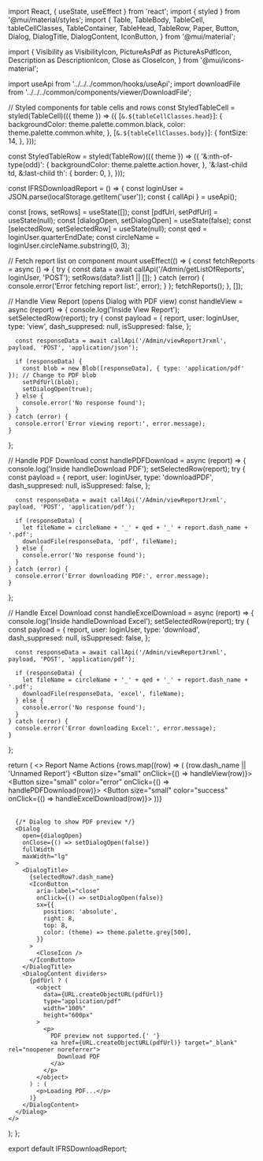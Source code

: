 import React, { useState, useEffect } from 'react';
import { styled } from '@mui/material/styles';
import {
  Table,
  TableBody,
  TableCell,
  tableCellClasses,
  TableContainer,
  TableHead,
  TableRow,
  Paper,
  Button,
  Dialog,
  DialogTitle,
  DialogContent,
  IconButton,
} from '@mui/material';

import {
  Visibility as VisibilityIcon,
  PictureAsPdf as PictureAsPdfIcon,
  Description as DescriptionIcon,
  Close as CloseIcon,
} from '@mui/icons-material';

import useApi from '../../../common/hooks/useApi';
import downloadFile from '../../../common/components/viewer/DownloadFile';

// Styled components for table cells and rows
const StyledTableCell = styled(TableCell)(({ theme }) => ({
  [`&.${tableCellClasses.head}`]: {
    backgroundColor: theme.palette.common.black,
    color: theme.palette.common.white,
  },
  [`&.${tableCellClasses.body}`]: {
    fontSize: 14,
  },
}));

const StyledTableRow = styled(TableRow)(({ theme }) => ({
  '&:nth-of-type(odd)': {
    backgroundColor: theme.palette.action.hover,
  },
  '&:last-child td, &:last-child th': {
    border: 0,
  },
}));

const IFRSDownloadReport = () => {
  const loginUser = JSON.parse(localStorage.getItem('user'));
  const { callApi } = useApi();

  const [rows, setRows] = useState([]);
  const [pdfUrl, setPdfUrl] = useState(null);
  const [dialogOpen, setDialogOpen] = useState(false);
  const [selectedRow, setSelectedRow] = useState(null);
  const qed = loginUser.quarterEndDate;
  const circleName = loginUser.circleName.substring(0, 3);

  // Fetch report list on component mount
  useEffect(() => {
    const fetchReports = async () => {
      try {
        const data = await callApi('/Admin/getListOfReports', loginUser, 'POST');
        setRows(data?.list1 || []);
      } catch (error) {
        console.error('Error fetching report list:', error);
      }
    };
    fetchReports();
  }, []);

  // Handle View Report (opens Dialog with PDF view)
  const handleView = async (report) => {
    console.log('Inside View Report');
    setSelectedRow(report);
    try {
      const payload = {
        report,
        user: loginUser,
        type: 'view',
        dash_suppresed: null,
        isSuppresed: false,
      };

      const responseData = await callApi('/Admin/viewReportJrxml', payload, 'POST', 'application/json');

      if (responseData) {
        const blob = new Blob([responseData], { type: 'application/pdf' }); // Change to PDF blob
        setPdfUrl(blob);
        setDialogOpen(true);
      } else {
        console.error('No response found');
      }
    } catch (error) {
      console.error('Error viewing report:', error.message);
    }
  };

  // Handle PDF Download
  const handlePDFDownload = async (report) => {
    console.log('Inside handleDownload PDF');
    setSelectedRow(report);
    try {
      const payload = {
        report,
        user: loginUser,
        type: 'downloadPDF',
        dash_suppresed: null,
        isSuppresed: false,
      };

      const responseData = await callApi('/Admin/viewReportJrxml', payload, 'POST', 'application/pdf');

      if (responseData) {
        let fileName = circleName + '_' + qed + '_' + report.dash_name + '.pdf';
        downloadFile(responseData, 'pdf', fileName);
      } else {
        console.error('No response found');
      }
    } catch (error) {
      console.error('Error downloading PDF:', error.message);
    }
  };

  // Handle Excel Download
  const handleExcelDownload = async (report) => {
    console.log('Inside handleDownload Excel');
    setSelectedRow(report);
    try {
      const payload = {
        report,
        user: loginUser,
        type: 'download',
        dash_suppresed: null,
        isSuppresed: false,
      };

      const responseData = await callApi('/Admin/viewReportJrxml', payload, 'POST', 'application/pdf');

      if (responseData) {
        let fileName = circleName + '_' + qed + '_' + report.dash_name + '.pdf';
        downloadFile(responseData, 'excel', fileName);
      } else {
        console.error('No response found');
      }
    } catch (error) {
      console.error('Error downloading Excel:', error.message);
    }
  };

  return (
    <>
      <TableContainer component={Paper}>
        <Table aria-label="report table">
          <TableHead>
            <TableRow>
              <StyledTableCell>Report Name</StyledTableCell>
              <StyledTableCell colSpan={3} align="center">Actions</StyledTableCell>
            </TableRow>
          </TableHead>
          <TableBody>
            {rows.map((row) => (
              <StyledTableRow key={row.dash_name}>
                <StyledTableCell>{row.dash_name || 'Unnamed Report'}</StyledTableCell>
                <StyledTableCell>
                  <Button size="small" onClick={() => handleView(row)}>
                    <VisibilityIcon />
                  </Button>
                </StyledTableCell>
                <StyledTableCell>
                  <Button size="small" color="error" onClick={() => handlePDFDownload(row)}>
                    <PictureAsPdfIcon />
                  </Button>
                </StyledTableCell>
                <StyledTableCell>
                  <Button size="small" color="success" onClick={() => handleExcelDownload(row)}>
                    <DescriptionIcon />
                  </Button>
                </StyledTableCell>
              </StyledTableRow>
            ))}
          </TableBody>
        </Table>
      </TableContainer>

      {/* Dialog to show PDF preview */}
      <Dialog
        open={dialogOpen}
        onClose={() => setDialogOpen(false)}
        fullWidth
        maxWidth="lg"
      >
        <DialogTitle>
          {selectedRow?.dash_name}
          <IconButton
            aria-label="close"
            onClick={() => setDialogOpen(false)}
            sx={{
              position: 'absolute',
              right: 8,
              top: 8,
              color: (theme) => theme.palette.grey[500],
            }}
          >
            <CloseIcon />
          </IconButton>
        </DialogTitle>
        <DialogContent dividers>
          {pdfUrl ? (
            <object
              data={URL.createObjectURL(pdfUrl)}
              type="application/pdf"
              width="100%"
              height="600px"
            >
              <p>
                PDF preview not supported.{' '}
                <a href={URL.createObjectURL(pdfUrl)} target="_blank" rel="noopener noreferrer">
                  Download PDF
                </a>
              </p>
            </object>
          ) : (
            <p>Loading PDF...</p>
          )}
        </DialogContent>
      </Dialog>
    </>
  );
};

export default IFRSDownloadReport;